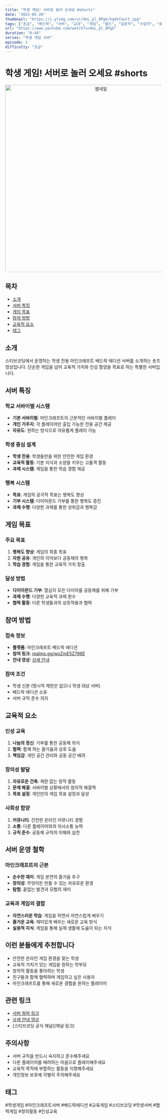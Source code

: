 ```yaml
---
title: "학생 게임! 서버로 놀러 오세요 #shorts"
date: "2023-05-20"
thumbnail: "https://i.ytimg.com/vi/9oL_pl_8Pgk/hqdefault.jpg"
tags: ["초급", "베드락", "서버", "교과", "게임", "월드", "입문자", "수업자", "숏츠"]
url: "https://www.youtube.com/watch?v=9oL_pl_8Pgk"
duration: "0:44"
series: "학생 게임 서버"
episode: 1
difficulty: "초급"
---
```


# 학생 게임! 서버로 놀러 오세요 #shorts

<div align="center">
<img src="https://i.ytimg.com/vi/9oL_pl_8Pgk/hqdefault.jpg" alt="썸네일" width="600"/>
</div>

## 목차
- [소개](#소개)
- [서버 특징](#서버-특징)
- [게임 목표](#게임-목표)
- [참여 방법](#참여-방법)
- [교육적 요소](#교육적-요소)
- [태그](#태그)

## 소개

스티브코딩에서 운영하는 학생 전용 마인크래프트 베드락 에디션 서버를 소개하는 숏츠 영상입니다. 단순한 게임을 넘어 교육적 가치와 인성 함양을 목표로 하는 특별한 서버입니다.

## 서버 특징

### 학교 서바이벌 시스템
- **기본 서바이벌**: 마인크래프트의 근본적인 서바이벌 플레이
- **개인 거주지**: 각 플레이어만 출입 가능한 전용 공간 제공
- **자유도**: 원하는 방식으로 자유롭게 플레이 가능

### 학생 중심 설계
- **학생 전용**: 학생들만을 위한 안전한 게임 환경
- **교육적 활동**: 기본 지식과 소양을 키우는 고품격 활동
- **과제 시스템**: 게임을 통한 학습 경험 제공

### 행복 시스템
- **목표**: 게임의 궁극적 목표는 행복도 향상
- **기부 시스템**: 다이아몬드 기부를 통한 행복도 증진
- **과제 수행**: 다양한 과제를 통한 성취감과 행복감

## 게임 목표

### 주요 목표
1. **행복도 향상**: 게임의 최종 목표
2. **자원 공유**: 개인의 이익보다 공동체의 행복
3. **학습 경험**: 게임을 통한 교육적 가치 창출

### 달성 방법
- **다이아몬드 기부**: 열심히 모은 다이아를 공동체를 위해 기부
- **과제 수행**: 다양한 교육적 과제 완수
- **협력 활동**: 다른 학생들과의 상호작용과 협력

## 참여 방법

### 접속 정보
- **플랫폼**: 마인크래프트 베드락 에디션
- **참여 링크**: [realms.gg/woZmE5Z796E](https://realms.gg/woZmE5Z796E)
- **안내 영상**: [상세 안내](https://youtu.be/9JPDkc2x1MQ)

### 참여 조건
- 학생 신분 (명시적 제한은 없으나 학생 대상 서버)
- 베드락 에디션 소유
- 서버 규칙 준수 의지

## 교육적 요소

### 인성 교육
1. **나눔의 정신**: 기부를 통한 공동체 의식
2. **협력**: 함께 하는 즐거움과 상호 도움
3. **책임감**: 개인 공간 관리와 공동 공간 배려

### 창의성 발달
1. **자유로운 건축**: 제한 없는 창작 활동
2. **문제 해결**: 서바이벌 상황에서의 창의적 해결책
3. **목표 설정**: 개인만의 게임 목표 설정과 달성

### 사회성 함양
1. **커뮤니티**: 건전한 온라인 커뮤니티 경험
2. **소통**: 다른 플레이어와의 의사소통 능력
3. **규칙 준수**: 공동체 규칙의 이해와 실천

## 서버 운영 철학

### 마인크래프트의 근본
- **순수한 재미**: 게임 본연의 즐거움 추구
- **창의성**: 무엇이든 만들 수 있는 자유로운 환경
- **탐험**: 끝없는 발견과 모험의 재미

### 교육과 게임의 결합
- **자연스러운 학습**: 게임을 하면서 자연스럽게 배우기
- **즐거운 교육**: 재미있게 배우는 새로운 교육 방식
- **실용적 지식**: 게임을 통해 실제 생활에 도움이 되는 지식

## 이런 분들에게 추천합니다

- 안전한 온라인 게임 환경을 찾는 학생
- 교육적 가치가 있는 게임을 원하는 학부모
- 창의적 활동을 좋아하는 학생
- 친구들과 함께 협력하며 게임하고 싶은 사용자
- 마인크래프트를 통해 새로운 경험을 원하는 플레이어

## 관련 링크

- [서버 참여 링크](https://realms.gg/woZmE5Z796E)
- [상세 안내 영상](https://youtu.be/9JPDkc2x1MQ)
- [스티브코딩 공식 채널](채널 링크)

## 주의사항

- 서버 규칙을 반드시 숙지하고 준수해주세요
- 다른 플레이어를 배려하는 마음으로 플레이해주세요
- 교육적 목적에 부합하는 활동을 지향해주세요
- 개인정보 보호에 각별히 주의해주세요

## 태그

#학생게임 #마인크래프트서버 #베드락에디션 #교육게임 #스티브코딩 #학생서버 #협력게임 #창의활동 #인성교육